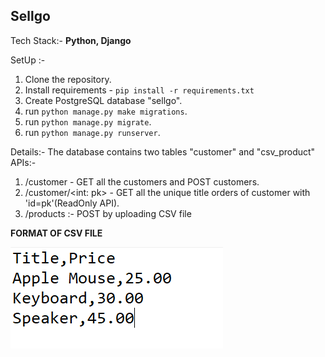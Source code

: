 ## Sellgo

Tech Stack:- **Python, Django**   

SetUp :-
1. Clone the repository.
2. Install requirements - `pip install -r requirements.txt`
3. Create PostgreSQL database "sellgo".
4. run `python manage.py make migrations`.
5. run `python manage.py migrate`.
6. run `python manage.py runserver`.

Details:-
The database contains two tables "customer" and "csv_product"
APIs:-
1. /customer  - GET all the customers and POST customers.
2. /customer/<int: pk>  - GET all the unique title orders of customer with 'id=pk'(ReadOnly API).
3. /products :- POST by uploading CSV file 

**FORMAT OF CSV FILE**

![Screenshot](Capture.png)

